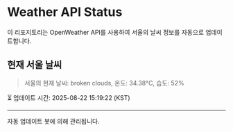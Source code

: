
# Weather API Status

이 리포지토리는 OpenWeather API를 사용하여 서울의 날씨 정보를 자동으로 업데이트합니다.

## 현재 서울 날씨
> 서울의 현재 날씨: broken clouds, 온도: 34.38°C, 습도: 52%

⏳ 업데이트 시간: 2025-08-22 15:19:22 (KST)

---
자동 업데이트 봇에 의해 관리됩니다.
